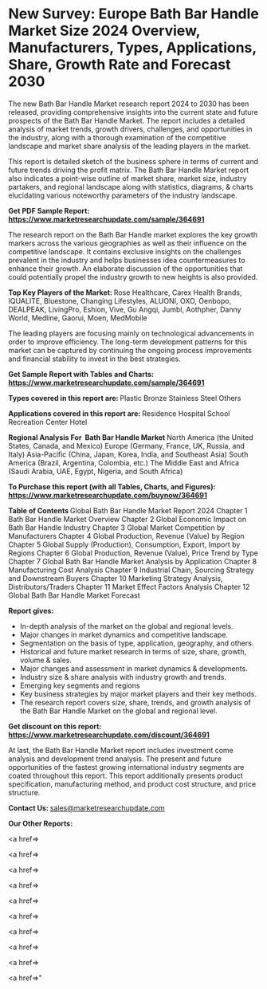 # New Survey: Europe Bath Bar Handle Market Size 2024 Overview, Manufacturers, Types, Applications, Share, Growth Rate and Forecast 2030

The new Bath Bar Handle Market research report 2024 to 2030 has been released, providing comprehensive insights into the current state and future prospects of the Bath Bar Handle Market. The report includes a detailed analysis of market trends, growth drivers, challenges, and opportunities in the industry, along with a thorough examination of the competitive landscape and market share analysis of the leading players in the market.

This report is detailed sketch of the business sphere in terms of current and future trends driving the profit matrix. The Bath Bar Handle Market report also indicates a point-wise outline of market share, market size, industry partakers, and regional landscape along with statistics, diagrams, &amp; charts elucidating various noteworthy parameters of the industry landscape.

<strong><b>Get PDF Sample Report: <a href=https://www.marketresearchupdate.com/sample/364691>https://www.marketresearchupdate.com/sample/364691</a></b></strong>

The research report on the Bath Bar Handle market explores the key growth markers across the various geographies as well as their influence on the competitive landscape. It contains exclusive insights on the challenges prevalent in the industry and helps businesses idea countermeasures to enhance their growth. An elaborate discussion of the opportunities that could potentially propel the industry growth to new heights is also provided.

<strong><b>Top Key Players of the Market:
</b></strong>Rose Healthcare, Carex Health Brands, IQUALITE, Bluestone, Changing Lifestyles, ALUONI, OXO, Oenbopo, DEALPEAK, LivingPro, Eshion, Vive, Gu Angqi, Jumbl, Aothpher, Danny World, Medline, Gaorui, Moen, MedMobile<strong><b>
</b></strong>

The leading players are focusing mainly on technological advancements in order to improve efficiency. The long-term development patterns for this market can be captured by continuing the ongoing process improvements and financial stability to invest in the best strategies.

<strong><b>Get Sample Report with Tables and Charts: <a href=https://www.marketresearchupdate.com/sample/364691>https://www.marketresearchupdate.com/sample/364691</a></b></strong>

<strong><b>Types covered in this report are:
</b></strong>Plastic
Bronze
Stainless Steel
Others<strong><b>
</b></strong>

<strong><b>Applications covered in this report are:
</b></strong>Residence
Hospital
School
Recreation Center
Hotel<strong><b>
</b></strong>

<strong><b>Regional Analysis For  Bath Bar Handle Market</b></strong><strong><b>
</b></strong>North America (the United States, Canada, and Mexico)
Europe (Germany, France, UK, Russia, and Italy)
Asia-Pacific (China, Japan, Korea, India, and Southeast Asia)
South America (Brazil, Argentina, Colombia, etc.)
The Middle East and Africa (Saudi Arabia, UAE, Egypt, Nigeria, and South Africa)

<strong><b>To Purchase this report (with all Tables, Charts, and Figures): <a href=https://www.marketresearchupdate.com/buynow/364691>https://www.marketresearchupdate.com/buynow/364691</a></b></strong>

<strong><b>Table of Contents</b></strong><strong><b>
</b></strong>Global Bath Bar Handle Market Report 2024
Chapter 1 Bath Bar Handle Market Overview
Chapter 2 Global Economic Impact on Bath Bar Handle Industry
Chapter 3 Global Market Competition by Manufacturers
Chapter 4 Global Production, Revenue (Value) by Region
Chapter 5 Global Supply (Production), Consumption, Export, Import by Regions
Chapter 6 Global Production, Revenue (Value), Price Trend by Type
Chapter 7 Global Bath Bar Handle Market Analysis by Application
Chapter 8 Manufacturing Cost Analysis
Chapter 9 Industrial Chain, Sourcing Strategy and Downstream Buyers
Chapter 10 Marketing Strategy Analysis, Distributors/Traders
Chapter 11 Market Effect Factors Analysis
Chapter 12 Global Bath Bar Handle Market Forecast

<strong><b>Report gives:</b></strong>

- In-depth analysis of the market on the global and regional levels.
- Major changes in market dynamics and competitive landscape.
- Segmentation on the basis of type, application, geography, and others.
- Historical and future market research in terms of size, share, growth, volume &amp; sales.
- Major changes and assessment in market dynamics &amp; developments.
- Industry size &amp; share analysis with industry growth and trends.
- Emerging key segments and regions
- Key business strategies by major market players and their key methods.
- The research report covers size, share, trends, and growth analysis of the Bath Bar Handle Market on the global and regional level.

<strong><b>Get discount on this report: <a href=https://www.marketresearchupdate.com/discount/364691>https://www.marketresearchupdate.com/discount/364691</a></b></strong>

At last, the Bath Bar Handle Market report includes investment come analysis and development trend analysis. The present and future opportunities of the fastest growing international industry segments are coated throughout this report. This report additionally presents product specification, manufacturing method, and product cost structure, and price structure.

<strong><b>Contact Us:
</b></strong>sales@marketresearchupdate.com

<strong>Our Other Reports:</strong>

<a href=></a>

<a href=></a>

<a href=></a>

<a href=></a>

<a href=></a>

<a href=></a>

<a href=></a>

<a href=></a>

<a href=></a>

<a href=></a>"
